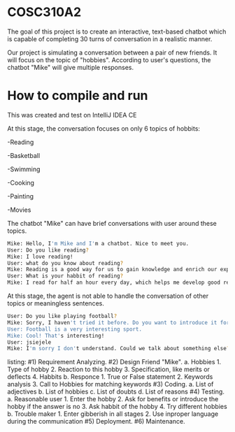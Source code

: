 # COSC310A2

The goal of this project is to create an interactive, text-based chatbot which is capable of completing 30 turns of conversation in a realistic manner.

Our project is simulating a conversation between a pair of new friends. It will focus on the topic of "hobbies". According to user's questions, the chatbot "Mike" will give multiple responses.

# How to compile and run
This was created and test on IntelliJ IDEA CE

At this stage, the conversation focuses on only 6 topics of hobbits:

-Reading

-Basketball

-Swimming

-Cooking

-Painting

-Movies


The chatbot "Mike" can have brief conversations with user around these topics.

```bash
Mike: Hello, I'm Mike and I'm a chatbot. Nice to meet you.
User: Do you like reading?
Mike: I love reading!
User: what do you know about reading?
Mike: Reading is a good way for us to gain knowledge and enrich our experience.
User: What is your habbit of reading?
Mike: I read for half an hour every day, which helps me develop good reading habits.
```

At this stage, the agent is not able to handle the conversation of other topics or meaningless sentences.

```bash
User: Do you like playing football?
Mike: Sorry, I haven't tried it before. Do you want to introduce it for me?
User: Football is a very interesting sport.
Mike: Cool! That's interesting!
User: jsiejele
Mike: I'm sorry I don't understand. Could we talk about something else?
```

listing:
#1) Requirement Analyzing.
#2) Design Friend "Mike".
  a. Hobbies
    1. Type of hobby
    2. Reaction to this hobby
    3. Specification, like merits or deflects
    4. Habbits
  b. Responce
    1. True or False statement
    2. Keywords analysis
    3. Call to Hobbies for matching keywords
#3) Coding.
  a. List of adjectives
  b. List of hobbies
  c. List of doubts
  d. List of reasons
#4) Testing.
  a. Reasonable user
    1. Enter the hobby
    2. Ask for benefits or introduce the hobby if the answer is no
    3. Ask habbit of the hobby
    4. Try different hobbies
  b. Trouble maker
    1. Enter gibberish in all stages
    2. Use inproper language during the communication
#5) Deployment.
#6) Maintenance.
